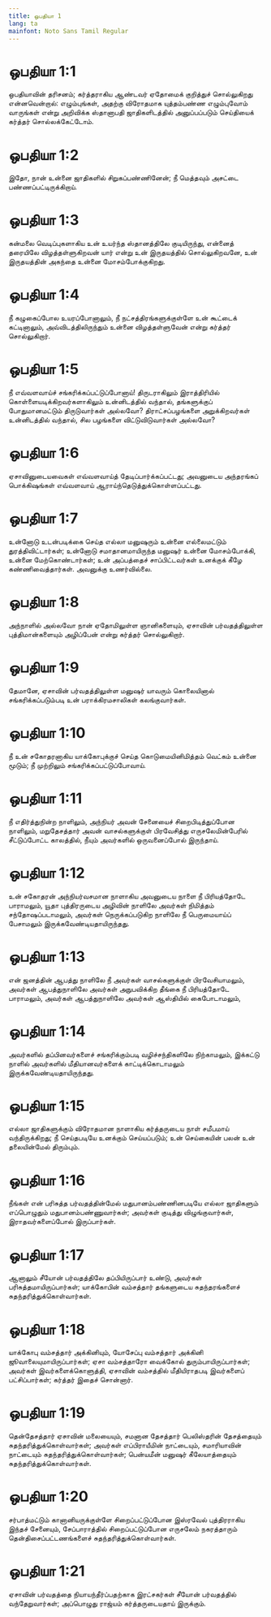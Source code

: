```yaml
---
title: ஒபதியா 1
lang: ta
mainfont: Noto Sans Tamil Regular
---
```


# ஒபதியா 1:1

ஒபதியாவின் தரிசனம்; கர்த்தராகிய ஆண்டவர் ஏதோமைக் குறித்துச் சொல்லுகிறது என்னவென்றால்: எழும்புங்கள், அதற்கு விரோதமாக யுத்தம்பண்ண எழும்புவோம் வாருங்கள் என்று அறிவிக்க ஸ்தானாபதி ஜாதிகளிடத்தில் அனுப்பப்படும் செய்தியைக் கர்த்தர் சொல்லக்கேட்டோம்.

# ஒபதியா 1:2

இதோ, நான் உன்னை ஜாதிகளில் சிறுகப்பண்ணினேன்; நீ மெத்தவும் அசட்டை பண்ணப்பட்டிருக்கிறாய்.

# ஒபதியா 1:3

கன்மலை வெடிப்புகளாகிய உன் உயர்ந்த ஸ்தானத்திலே குடியிருந்து, என்னைத் தரையிலே விழத்தள்ளுகிறவன் யார் என்று உன் இருதயத்தில் சொல்லுகிறவனே, உன் இருதயத்தின் அகந்தை உன்னை மோசம்போக்குகிறது.

# ஒபதியா 1:4

நீ கழுகைப்போல உயரப்போனாலும், நீ நட்சத்திரங்களுக்குள்ளே உன் கூட்டைக் கட்டினாலும், அவ்விடத்திலிருந்தும் உன்னை விழத்தள்ளுவேன் என்று கர்த்தர் சொல்லுகிறார்.

# ஒபதியா 1:5

நீ எவ்வளவாய்ச் சங்கரிக்கப்பட்டுப்போனாய்! திருடராகிலும் இராத்திரியில் கொள்ளையடிக்கிறவர்களாகிலும் உன்னிடத்தில் வந்தால், தங்களுக்குப் போதுமானமட்டும் திருடுவார்கள் அல்லவோ? திராட்சப்பழங்களை அறுக்கிறவர்கள் உன்னிடத்தில் வந்தால், சில பழங்களை விட்டுவிடுவார்கள் அல்லவோ?

# ஒபதியா 1:6

ஏசாவினுடையவைகள் எவ்வளவாய்த் தேடிப்பார்க்கப்பட்டது; அவனுடைய அந்தரங்கப் பொக்கிஷங்கள் எவ்வளவாய் ஆராய்ந்தெடுத்துக்கொள்ளப்பட்டது.

# ஒபதியா 1:7

உன்னோடு உடன்படிக்கை செய்த எல்லா மனுஷரும் உன்னை எல்லைமட்டும் துரத்திவிட்டார்கள்; உன்னோடு சமாதானமாயிருந்த மனுஷர் உன்னை மோசம்போக்கி, உன்னை மேற்கொண்டார்கள்; உன் அப்பத்தைச் சாப்பிட்டவர்கள் உனக்குக் கீழே கண்ணிவைத்தார்கள். அவனுக்கு உணர்வில்லை.

# ஒபதியா 1:8

அந்நாளில் அல்லவோ நான் ஏதோமிலுள்ள ஞானிகளையும், ஏசாவின் பர்வதத்திலுள்ள புத்திமான்களையும் அழிப்பேன் என்று கர்த்தர் சொல்லுகிறார்.

# ஒபதியா 1:9

தேமானே, ஏசாவின் பர்வதத்திலுள்ள மனுஷர் யாவரும் கொலையினால் சங்கரிக்கப்படும்படி உன் பராக்கிரமசாலிகள் கலங்குவார்கள்.

# ஒபதியா 1:10

நீ உன் சகோதரனாகிய யாக்கோபுக்குச் செய்த கொடுமையினிமித்தம் வெட்கம் உன்னை மூடும்; நீ முற்றிலும் சங்கரிக்கப்பட்டுப்போவாய்.

# ஒபதியா 1:11

நீ எதிர்த்துநின்ற நாளிலும், அந்நியர் அவன் சேனையைச் சிறைபிடித்துப்போன நாளிலும், மறுதேசத்தார் அவன் வாசல்களுக்குள் பிரவேசித்து எருசலேமின்பேரில் சீட்டுப்போட்ட காலத்தில், நீயும் அவர்களில் ஒருவனைப்போல் இருந்தாய்.

# ஒபதியா 1:12

உன் சகோதரன் அந்நியர்வசமான நாளாகிய அவனுடைய நாளை நீ பிரியத்தோடே பாராமலும், யூதா புத்திரருடைய அழிவின் நாளிலே அவர்கள் நிமித்தம் சந்தோஷப்படாமலும், அவர்கள் நெருக்கப்படுகிற நாளிலே நீ பெருமையாய்ப் பேசாமலும் இருக்கவேண்டியதாயிருந்தது.

# ஒபதியா 1:13

என் ஜனத்தின் ஆபத்து நாளிலே நீ அவர்கள் வாசல்களுக்குள் பிரவேசியாமலும், அவர்கள் ஆபத்துநாளிலே அவர்கள் அநுபவிக்கிற தீங்கை நீ பிரியத்தோடே பாராமலும், அவர்கள் ஆபத்துநாளிலே அவர்கள் ஆஸ்தியில் கைபோடாமலும்,

# ஒபதியா 1:14

அவர்களில் தப்பினவர்களைச் சங்கரிக்கும்படி வழிச்சந்திகளிலே நிற்காமலும், இக்கட்டு நாளில் அவர்களில் மீதியானவர்களைக் காட்டிக்கொடாமலும் இருக்கவேண்டியதாயிருந்தது.

# ஒபதியா 1:15

எல்லா ஜாதிகளுக்கும் விரோதமான நாளாகிய கர்த்தருடைய நாள் சமீபமாய் வந்திருக்கிறது; நீ செய்தபடியே உனக்கும் செய்யப்படும்; உன் செய்கையின் பலன் உன் தலையின்மேல் திரும்பும்.

# ஒபதியா 1:16

நீங்கள் என் பரிசுத்த பர்வதத்தின்மேல் மதுபானம்பண்ணினபடியே எல்லா ஜாதிகளும் எப்பொழுதும் மதுபானம்பண்ணுவார்கள்; அவர்கள் குடித்து விழுங்குவார்கள், இராதவர்களைப்போல் இருப்பார்கள்.

# ஒபதியா 1:17

ஆனாலும் சீயோன் பர்வதத்திலே தப்பியிருப்பார் உண்டு, அவர்கள் பரிசுத்தமாயிருப்பார்கள்; யாக்கோபின் வம்சத்தார் தங்களுடைய சுதந்தரங்களைச் சுதந்தரித்துக்கொள்வார்கள்.

# ஒபதியா 1:18

யாக்கோபு வம்சத்தார் அக்கினியும், யோசேப்பு வம்சத்தார் அக்கினி ஜூவாலையுமாயிருப்பார்கள்; ஏசா வம்சத்தாரோ வைக்கோல் துரும்பாயிருப்பார்கள்; அவர்கள் இவர்களைக்கொளுத்தி, ஏசாவின் வம்சத்தில் மீதியிராதபடி இவர்களைப் பட்சிப்பார்கள்; கர்த்தர் இதைச் சொன்னார்.

# ஒபதியா 1:19

தென்தேசத்தார் ஏசாவின் மலையையும், சமனான தேசத்தார் பெலிஸ்தரின் தேசத்தையும் சுதந்தரித்துக்கொள்வார்கள்; அவர்கள் எப்பிராயீமின் நாட்டையும், சமாரியாவின் நாட்டையும் சுதந்தரித்துக்கொள்வார்கள்; பென்யமீன் மனுஷர் கீலேயாத்தையும் சுதந்தரித்துக்கொள்வார்கள்.

# ஒபதியா 1:20

சர்பாத்மட்டும் கானானியருக்குள்ளே சிறைப்பட்டுப்போன இஸ்ரவேல் புத்திரராகிய இந்தச் சேனையும், சேப்பாராத்தில் சிறைப்பட்டுப்போன எருசலேம் நகரத்தாரும் தென்திசைப்பட்டணங்களைச் சுதந்தரித்துக்கொள்வார்கள்.

# ஒபதியா 1:21

ஏசாவின் பர்வதத்தை நியாயந்தீர்ப்பதற்காக இரட்சகர்கள் சீயோன் பர்வதத்தில் வந்தேறுவார்கள்; அப்பொழுது ராஜ்யம் கர்த்தருடையதாய் இருக்கும்.

